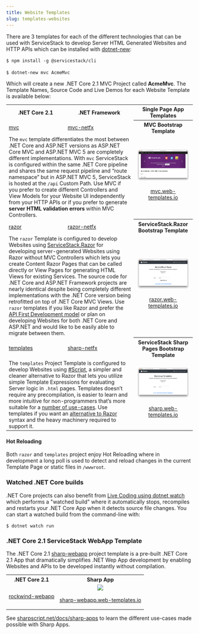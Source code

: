 ```yaml
---
title: Website Templates
slug: templates-websites
---
```


There are 3 templates for each of the different technologies that can be used with ServiceStack to develop Server HTML Generated Websites and HTTP APIs which can be installed with [dotnet-new](/dotnet-new): 

    $ npm install -g @servicestack/cli

    $ dotnet-new mvc AcmeMvc

Which will create a new .NET Core 2.1 MVC Project called **AcmeMvc**. The Template Names, Source Code and Live Demos for each Website Template is available below:

<table class="table tpl">
<tr>
    <th>.NET Core 2.1</th>
    <th>.NET Framework</th>
    <th>Single Page App Templates</th>
</tr>
<tr>
    <td><a href="https://github.com/NetCoreTemplates/mvc">mvc</a></td>
    <td><a href="https://github.com/NetFrameworkTemplates/mvc-netfx">mvc-netfx</a></td>
    <th align="center">
        MVC Bootstrap Template
    </th>
</tr>
<tr>
    <td class="tpl-desc" colspan="2">
        The <code class="highlighter-rouge">mvc</code> template differentiates the most between .NET Core and ASP.NET versions as ASP.NET Core MVC and ASP.NET MVC 5 are completely different implementations. With <code class="highlighter-rouge">mvc</code> ServiceStack is configured within the same .NET Core pipeline and shares the same request pipeline and “route namespace” but in ASP.NET MVC 5, ServiceStack is hosted at the <code class="highlighter-rouge">/api</code> Custom Path. Use MVC if you prefer to create different Controllers and View Models for your Website UI independently from your HTTP APIs or if you prefer to generate <strong>server HTML validation errors</strong> within MVC Controllers.
    </td>
    <td align="center">
        <a href="http://mvc.web-templates.io"><img src="https://raw.githubusercontent.com/ServiceStack/Assets/master/csharp-templates/mvc.png" width="450" /></a>
        <p><a href="http://mvc.web-templates.io">mvc.web-templates.io</a></p>
    </td>
</tr>
<tr>
    <td><a href="https://github.com/NetCoreTemplates/razor">razor</a></td>
    <td><a href="https://github.com/NetFrameworkTemplates/razor-netfx">razor-netfx</a></td>
    <th align="center">
        ServiceStack.Razor Bootstrap Template
    </th>
</tr>
<tr>
    <td class="tpl-desc" colspan="2">
        The <code class="highlighter-rouge">razor</code> Template is configured to develop Websites using <a href="http://razor.servicestack.net">ServiceStack.Razor</a> for developing server-generated Websites using Razor without MVC Controllers which lets you create Content Razor Pages that can be called directly or View Pages for generating HTML Views for existing Services. The source code for .NET Core and ASP.NET Framework projects are nearly identical despite being completely different implementations with the .NET Core version being retrofitted on top of .NET Core MVC Views. Use <code class="highlighter-rouge">razor</code> templates if you like Razor and prefer the <a href="/releases/v4.5.14#end-user-language-with-low-roi">API First Development model</a> or plan on developing Websites for both .NET Core and ASP.NET and would like to be easily able to migrate between them.
    </td>
    <td align="center">
        <a href="http://razor.web-templates.io"><img src="https://raw.githubusercontent.com/ServiceStack/Assets/master/csharp-templates/razor.png" width="450" /></a>
        <p><a href="http://razor.web-templates.io">razor.web-templates.io</a></p>
    </td>
</tr>
<tr>
    <td><a href="https://github.com/NetCoreTemplates/sharp">templates</a></td>
    <td><a href="https://github.com/NetFrameworkTemplates/sharp-netfx">sharp-netfx</a></td>
    <th align="center">
        ServiceStack Sharp Pages Bootstrap Template
    </th>
</tr>
<tr>
    <td class="tpl-desc" colspan="2">
        The <code class="highlighter-rouge">templates</code> Project Template is configured to develop Websites using <a href="https://sharpscript.net">#Script</a>, a simpler and cleaner alternative to Razor that lets you utilize simple Template Expressions for evaluating Server logic in <code class="highlighter-rouge">.html</code> pages. Templates doesn’t require any precompilation, is easier to learn and more intuitive for non-programmers that’s more suitable for a <a href="https://sharpscript.net/usecases/">number of use-cases</a>. Use templates if you want an <a href="/releases/v4.5.14#why-templates">alternative to Razor</a> syntax and the heavy machinery required to support it.
    </td>
    <td align="center">
        <a href="http://sharp.web-templates.io"><img src="https://raw.githubusercontent.com/ServiceStack/Assets/master/csharp-templates/templates.png" width="450" /></a>
        <p><a href="http://sharp.web-templates.io">sharp.web-templates.io</a></p>
    </td>
</tr>
</table>

#### Hot Reloading

Both `razor` and `templates` project enjoy Hot Reloading where in development a long poll is used to detect and reload changes in the current Template Page or static files in `/wwwroot`.

### Watched .NET Core builds

.NET Core projects can also benefit from [Live Coding using dotnet watch](https://dotnetcoretutorials.com/2017/01/31/live-coding-net-core-using-dotnet-watch/) which performs a "watched build" where it automatically stops, recompiles and restarts your .NET Core App when it detects source file changes. You can start a watched build from the command-line with:

    $ dotnet watch run

### .NET Core 2.1 ServiceStack WebApp Template

The .NET Core 2.1 [sharp-webapp](https://github.com/NetCoreTemplates/sharp-webapp) project template is a pre-built .NET Core 2.1 App that dramatically simplifies .NET Wep App development by enabling Websites and APIs to be developed instantly without compilation.

<table class="table">
<tr>
    <th>.NET Core 2.1</th>
    <th>Sharp App</th>
</tr>
<tr>
    <td><a href="https://github.com/NetCoreTemplates/rockwind-webapp">rockwind-webapp</a></td>
    <td align="center">
        <a href="http://rockwind-webapp.web-templates.io/"><img src="https://raw.githubusercontent.com/ServiceStack/Assets/master/csharp-templates/sharp-webapp.png" width="650" /></a>
        <p><a href="http://rockwind-webapp.web-templates.io/">sharp-webapp.web-templates.io</a></p>
    </td>
</tr>
</table>

See [sharpscript.net/docs/sharp-apps](https://sharpscript.net/docs/sharp-apps) to learn the different use-cases made possible with Sharp Apps.
